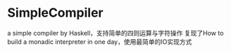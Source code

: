 # SimpleCompiler
a simple compiler by Haskell，支持简单的四则运算与字符操作
复现了How to build a monadic interpreter in one day，使用最简单的IO实现方式

